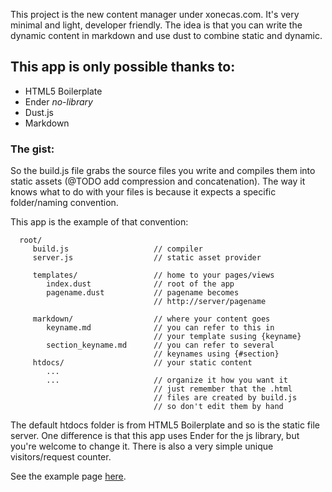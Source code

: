 This project is the new content manager under xonecas.com.
It's very minimal and light, developer friendly. The idea 
is that you can write the dynamic content in markdown and
use dust to combine static and dynamic.

This app is only possible thanks to:
------------------------------------

* HTML5 Boilerplate
* Ender *no-library*
* Dust.js
* Markdown

### The gist:

So the build.js file grabs the source files you write and
compiles them into static assets (@TODO add compression 
and concatenation). The way it knows what to do with your
files is because it expects a specific folder/naming 
convention.

This app is the example of that convention:


      root/
         build.js                   // compiler
         server.js                  // static asset provider

         templates/                 // home to your pages/views
            index.dust              // root of the app
            pagename.dust           // pagename becomes 
                                    // http://server/pagename

         markdown/                  // where your content goes
            keyname.md              // you can refer to this in 
                                    // your template susing {keyname}
            section_keyname.md      // you can refer to several
                                    // keynames using {#section}
         htdocs/                    // your static content
            ...
            ...                     // organize it how you want it
                                    // just remember that the .html
                                    // files are created by build.js
                                    // so don't edit them by hand

The default htdocs folder is from HTML5 Boilerplate and so is
the static file server. One difference is that this app uses
Ender for the js library, but you're welcome to change it.
There is also a very simple unique visitors/request counter.

See the example page [here](/about).


